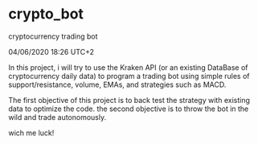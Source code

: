 # crypto_bot
cryptocurrency trading bot

04/06/2020 18:26 UTC+2

In this project, i will try to use the Kraken API (or an existing DataBase of cryptocurrency daily data)  to program a trading bot using simple rules of support/resistance, volume, EMAs, and strategies such as MACD.

The first objective of this project is to back test the strategy with existing data to optimize the code.
the second objective is to throw the bot in the wild and trade autonomously.

wich me luck!
